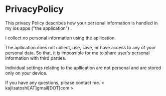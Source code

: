 # PrivacyPolicy

This privacy Policy describes how your personal information is handled in my ios apps ("the application") .

I collect no personal information using the apllication.

The apllication does not collect, use, save, or have access to any of your personal data. 
So that, it is impossible for me to share user's personal information with third parties.

Individual settings relating to the apllication are not personal and are stored only on your device.

If you have any questions, please contact me. < kajiisatoshi[AT]gmail[DOT]com >
